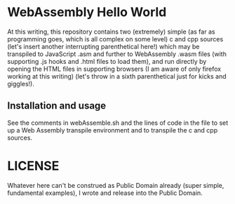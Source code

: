 # WebAssembly Hello World

At this writing, this repository contains two (extremely) simple (as far as programming goes, which is all complex on some level) c and cpp sources (let's insert another interrupting parenthetical here!) which may be transpiled to JavaScript .asm and further to WebAssembly .wasm files (with supporting .js hooks and .html files to load them), and run directly by opening the HTML files in supporting browsers (I am aware of only firefox working at this writing) (let's throw in a sixth parenthetical just for kicks and giggles!).

## Installation and usage

See the comments in webAssemble.sh and the lines of code in the file to set up a Web Assembly transpile environment and to transpile the c and cpp sources.

# LICENSE

Whatever here can't be construed as Public Domain already (super simple, fundamental examples), I wrote and release into the Public Domain.
